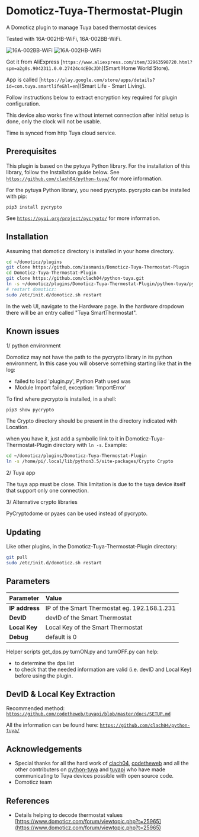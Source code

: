 # Domoticz-Tuya-Thermostat-Plugin

A Domoticz plugin to manage Tuya based thermostat devices

Tested with 16A-002HB-WiFi, 16A-002BB-WiFi.

![16A-002BB-WiFi](https://raw.githubusercontent.com/iasmanis/Domoticz-Tuya-Thermostat-Plugin/master/assets/th-black.png)
![16A-002HB-WiFi](https://raw.githubusercontent.com/iasmanis/Domoticz-Tuya-Thermostat-Plugin/master/assets/th-white.png)

Got it from AliExpress [`https://www.aliexpress.com/item/32963598720.html?spm=a2g0s.9042311.0.0.27424c4dEOcJDh`](Smart Home World Store).

App is called  [`https://play.google.com/store/apps/details?id=com.tuya.smartlife&hl=en`](Smart Life - Smart Living).

Follow instructions below to extract encryption key required for plugin configuration.

This device also works fine without internet connection after initial setup is done, only the clock will not be usable.

Time is synced from http Tuya cloud service.

## Prerequisites

This plugin is based on the pytuya Python library. For the installation of this library,
follow the Installation guide below.
See [`https://github.com/clach04/python-tuya/`](https://github.com/clach04/python-tuya/) for more information.

For the pytuya Python library, you need pycrypto. pycrypto can be installed with pip:
```
pip3 install pycrypto
```
See [`https://pypi.org/project/pycrypto/`](https://pypi.org/project/pycrypto/) for more information.

## Installation

Assuming that domoticz directory is installed in your home directory.

```bash
cd ~/domoticz/plugins
git clone https://github.com/iasmanis/Domoticz-Tuya-Thermostat-Plugin
cd Domoticz-Tuya-Thermostat-Plugin
git clone https://github.com/clach04/python-tuya.git
ln -s ~/domoticz/plugins/Domoticz-Tuya-Thermostat-Plugin/python-tuya/pytuya pytuya
# restart domoticz:
sudo /etc/init.d/domoticz.sh restart
```
In the web UI, navigate to the Hardware page. In the hardware dropdown there will be an entry called "Tuya SmartThermostat".

## Known issues

1/ python environment

Domoticz may not have the path to the pycrypto library in its python environment.
In this case you will observe something starting like that in the log:
* failed to load 'plugin.py', Python Path used was
* Module Import failed, exception: 'ImportError'

To find where pycrypto is installed, in a shell:
```bash
pip3 show pycrypto
```
The Crypto directory should be present in the directory indicated with Location.

when you have it, just add a symbolic link to it in Domoticz-Tuya-Thermostat-Plugin directory with ```ln -s```.
Example:
```bash
cd ~/domoticz/plugins/Domoticz-Tuya-Thermostat-Plugin
ln -s /home/pi/.local/lib/python3.5/site-packages/Crypto Crypto
```

2/ Tuya app

The tuya app must be close. This limitation is due to the tuya device itself that support only one connection.

3/ Alternative crypto libraries

PyCryptodome or pyaes can be used instead of pycrypto.

## Updating

Like other plugins, in the Domoticz-Tuya-Thermostat-Plugin directory:
```bash
git pull
sudo /etc/init.d/domoticz.sh restart
```

## Parameters

| Parameter | Value |
| :--- | :--- |
| **IP address** | IP of the Smart Thermostat eg. 192.168.1.231 |
| **DevID** | devID of the Smart Thermostat |
| **Local Key** | Local Key of the Smart Thermostat |
| **Debug** | default is 0 |

Helper scripts get_dps.py turnON.py and turnOFF.py can help:
* to determine the dps list
* to check that the needed information are valid (i.e. devID and Local Key) before using the plugin.

## DevID & Local Key Extraction

Recommended method:
[`https://github.com/codetheweb/tuyapi/blob/master/docs/SETUP.md`](https://github.com/codetheweb/tuyapi/blob/master/docs/SETUP.md)

All the information can be found here:
[`https://github.com/clach04/python-tuya/`](https://github.com/clach04/python-tuya/)

## Acknowledgements

* Special thanks for all the hard work of [clach04](https://github.com/clach04), [codetheweb](https://github.com/codetheweb/) and all the other contributers on [python-tuya](https://github.com/clach04/python-tuya) and [tuyapi](https://github.com/codetheweb/tuyapi) who have made communicating to Tuya devices possible with open source code.
* Domoticz team

## References

* Details helping to decode thermostat values [https://www.domoticz.com/forum/viewtopic.php?t=25965](https://www.domoticz.com/forum/viewtopic.php?t=25965)
